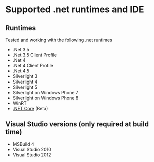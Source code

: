 # Supported .net runtimes and IDE

## Runtimes 

Tested and working with the following .net runtimes

 * .Net 3.5
 * .Net 3.5 Client Profile
 * .Net 4
 * .Net 4  Client Profile
 * .Net 4.5
 * Silverlight 3
 * Silverlight 4
 * Silverlight 5
 * Silverlight on Windows Phone 7
 * Silverlight on Windows Phone 8
 * WinRT
 * [.NET Core](NetCore) (Beta)

## Visual Studio versions (only required at build time) 

 * MSBuild 4
 * Visual Studio 2010
 * Visual Studio 2012
